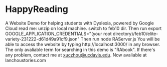 # HappyReading
A Website Demo for helping students with Dyslexia, powered by Google Cloud
read me: unzip on local machine. switch to feb10 dir. 
Then run
export GOOGLE_APPLICATION_CREDENTIALS="(your root directory)/feb10/elite-variety-231222-d61d49a91cf9.json"
Then run 
node RAServer.js 
You will be able to access the website by typing http://localhost:3000/ in any browser. 
The only avaliable term for searching in this demo is "RAbook".
If there's any problem, contact me at xuczhou@ucdavis.edu.
Now avaliable at lanchoustories.com
